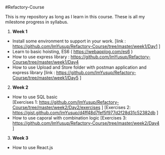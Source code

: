#Refactory-Course

This is my repository as long as I learn in this course. These is all my milestone progress in syllabus.

1. **Week 1** 
* Install some environment to support in your work. 
[link : https://github.com/ImYusup/Refactory-Course/tree/master/week1/Day1 ]
* Learn to basic hoisting, ES6 ( https://webapplog.com/es6 )
* How to use express library : https://github.com/ImYusup/Refactory-Course/tree/master/week1/Day4
* How to use Upload and Store folder with postman application and express library
[link : https://github.com/ImYusup/Refactory-Course/tree/master/week1/Day5 ] 

2. **Week 2**
* How to use SQL basic  
[Exercises 1: https://github.com/ImYusup/Refactory-Course/tree/master/week2/Day2/exercises ]
[Exercises 2: https://gist.github.com/ImYusup/d4ff48d7fef5f977d2f28d31c52382db ]
* How to use caporal with combination logic
[Exercises 3: https://github.com/ImYusup/Refactory-Course/tree/master/week2/Day4 ]

3. **Week 3**
* How to use React.js  